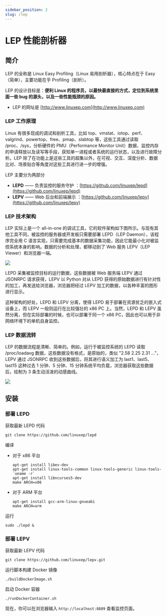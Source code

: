```yaml
---
sidebar_position: 2
slug: /lep
---
```


# LEP 性能剖析器



## 简介

LEP 的全称是 Linux Easy Profiling（Linux 易用剖析器），核心特点在于 Easy（简单），主要功能在乎 Profiling（剖析）。

LEP 的设计目标是：**便利 Linux 的程序员，以最快最直接的方式，定位到系统里面一些 bug 的源头，以及一些性能瓶颈的原因。**

- LEP 的网址是 [http://www.linuxep.com](http://www.linuxep.com)



### LEP 工作原理

Linux 有很多现成的调试和剖析工具，比如 top、vmstat、iotop、perf、valgrind、powertop、free、pmap、slabtop 等，这些工具通过读取 /proc、/sys，分析硬件的 PMU（Performance Monitor Unit）数据、监控内存的申请释放以及读写等手段，获知单一进程或者系统的运行状态，以及进行故障分析。LEP 除了在功能上是这些工具的超集以外，在可视、交互、深度分析、数据比对、场景贴合等角度对这些工具进行进一步的增强。

LEP 主要分为两部分

- **LEPD** —— 负责监控的服务守护 ：[https://github.com/linuxep/lepd](https://github.com/linuxep/lepd)
- **LEPV** —— Web 后台和前端展示 ：[https://github.com/linuxep/lepv](https://github.com/linuxep/lepv)



### LEP 技术架构

LEP 实际上是一个 all-in-one 的调试工具，它的软件架构如下图所示。与现有其他工具不同，被监控的服务器或开发板只需要部署 LEPD（LEP Daemon），该程序完全用 C 语言实现，只需要完成基本的数据采集功能，因此它能最小化对被监控系统本身的影响。数据的分析和处理，都移动到了 Web 服务 LEPV（LEP Viewer）和浏览器一端。

![](https://static.getiot.tech/lep-architecture.png#center)

LEPD 采集被监控目标的运行数据，这些数据被 Web 服务端 LEPV 通过 JSONRPC 请求获得，LEPV 以 Python 对从 LEPD 获得的原始数据进行有针对性的加工，再发送给浏览器，浏览器把经过 LEPV 加工的数据，以各种丰富的图形进行显示。 

这种架构的好处，LEPD 和 LEPV 分离，使得 LEPD 易于部署在资源贫乏的嵌入式设备上，而 LEPV 一般则运行在比较强壮的 x86 PC 上。当然，LEPD 和 LEPV 虽然分离，但在实际部署的时候，也可以部署于同一个 x86 PC，因此也可以用于非网络环境下的单机自身监控。



### LEP 数据流转

LEP 的数据流程是清晰、简单的。例如，运行于被监控系统的 LEPD 读取 /proc/loadavg 数据，这些数据没有格式，是原始的，类似 "2.58 2.25 2.31 ..."，LEPV 通过 JSONRPC 收到这些数据后，将其进行语义加工为 last1、last5、last15 这种过去 1 分钟、5 分钟、15 分钟系统平均负载，浏览器获取这些数据后，绘制为 3 条生动活泼的动感曲线。

![](https://static.getiot.tech/lep-dataflow.png#center)



## 安装

### 部署 LEPD

获取最新 LEPD 代码

```shell
git clone https://github.com/linuxep/lepd
```

编译

- 对于 x86 平台

  ```shell
  apt-get install libev-dev 
  apt-get install linux-tools-common linux-tools-generic linux-tools-`uname -r`
  apt-get install libncurses5-dev
  make ARCH=x86
  ```

- 对于 ARM 平台

  ```shell
  apt-get install gcc-arm-linux-gnueabi
  make ARCH=arm
  ```

运行

```shell
sudo ./lepd &
```



### 部署 LEPV

获取最新 LEPV 代码

```shell
git clone https://github.com/linuxep/lepv.git
```

运行脚本构建 Docker 镜像

```shell
./buildDockerImage.sh
```

启动 Docker 容器

```shell
./runDockerContainer.sh
```

现在，你可以在浏览器输入 `http://localhost:8889` 查看监控页面。